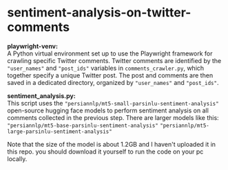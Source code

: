 # sentiment-analysis-on-twitter-comments
**playwright-venv:**  
A Python virtual environment set up to use the Playwright framework for crawling specific Twitter comments. Twitter comments are identified by the `"user_names"` and `"post_ids"` variables in `comments_crawler.py`, which together specify a unique Twitter post. The post and comments are then saved in a dedicated directory, organized by `"user_names"` and `"post_ids"`.

**sentiment_analysis.py:**  
This script uses the `"persiannlp/mt5-small-parsinlu-sentiment-analysis"` open-source hugging face models to perform sentiment analysis on all comments collected in the previous step. There are larger models like this:
`"persiannlp/mt5-base-parsinlu-sentiment-analysis"`
`"persiannlp/mt5-large-parsinlu-sentiment-analysis"`

Note that the size of the model is about 1.2GB and I haven't uploaded it in this repo. you should download it yourself to run the code on your pc locally.
